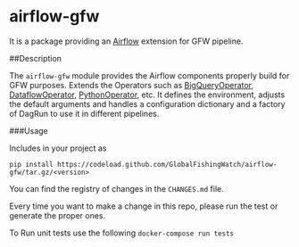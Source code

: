 # airflow-gfw

It is a package providing an [Airflow](https://airflow.apache.org/) extension for GFW pipeline.

##Description

The `airflow-gfw` module provides the Airflow components properly build for GFW purposes.
Extends the Operators such as [BigQueryOperator](https://github.com/apache/airflow/blob/1.10.2/airflow/contrib/operators/bigquery_operator.py), [DataflowOperator](https://github.com/apache/airflow/blob/1.10.2/airflow/contrib/operators/dataflow_operator.py), [PythonOperator](https://airflow.apache.org/howto/operator.html#pythonoperator), etc.
It defines the environment, adjusts the default arguments and handles a configuration dictionary and a factory of DagRun to use it in different pipelines.

###Usage

Includes in your project as
```
pip install https://codeload.github.com/GlobalFishingWatch/airflow-gfw/tar.gz/<version>
```

You can find the registry of changes in the `CHANGES.md` file.

Every time you want to make a change in this repo, please run the test or generate the proper ones.

To Run unit tests use the following
  `docker-compose run tests`
